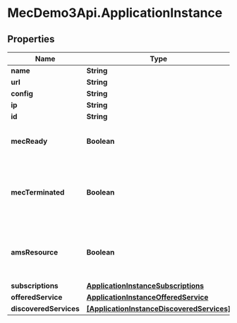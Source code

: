 # MecDemo3Api.ApplicationInstance

## Properties
Name | Type | Description | Notes
------------ | ------------- | ------------- | -------------
**name** | **String** |  | [optional] 
**url** | **String** |  | [optional] 
**config** | **String** |  | [optional] 
**ip** | **String** |  | [optional] 
**id** | **String** |  | [optional] 
**mecReady** | **Boolean** | Confirm if app instance is ready | [optional] 
**mecTerminated** | **Boolean** | Confirm the application level termination of application instance | [optional] 
**amsResource** | **Boolean** | Confirm if app instance has an ams service resource | [optional] 
**subscriptions** | [**ApplicationInstanceSubscriptions**](ApplicationInstanceSubscriptions.md) |  | [optional] 
**offeredService** | [**ApplicationInstanceOfferedService**](ApplicationInstanceOfferedService.md) |  | [optional] 
**discoveredServices** | [**[ApplicationInstanceDiscoveredServices]**](ApplicationInstanceDiscoveredServices.md) |  | [optional] 


